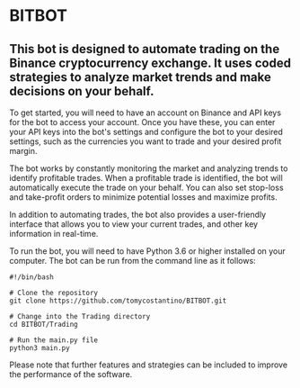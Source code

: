 # BITBOT

## This bot is designed to automate trading on the Binance cryptocurrency exchange. It uses coded strategies to analyze market trends and make decisions on your behalf.

To get started, you will need to have an account on Binance and API keys for the bot to access your account. Once you have these, you can enter your API keys into the bot's settings and configure the bot to your desired settings, such as the currencies you want to trade and your desired profit margin.

The bot works by constantly monitoring the market and analyzing trends to identify profitable trades. When a profitable trade is identified, the bot will automatically execute the trade on your behalf. You can also set stop-loss and take-profit orders to minimize potential losses and maximize profits.

In addition to automating trades, the bot also provides a user-friendly interface that allows you to view your current trades, and other key information in real-time.

To run the bot, you will need to have Python 3.6 or higher installed on your computer. The bot can be run from the command line as it follows:

    #!/bin/bash

    # Clone the repository
    git clone https://github.com/tomycostantino/BITBOT.git

    # Change into the Trading directory
    cd BITBOT/Trading

    # Run the main.py file
    python3 main.py

Please note that further features and strategies can be included to improve the performance of the software.
